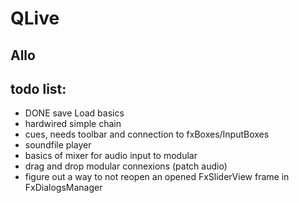 QLive
=====

Allo
----

todo list:
----------
- DONE save Load basics
- hardwired simple chain
- cues, needs toolbar and connection to fxBoxes/InputBoxes
- soundfile player
- basics of mixer for audio input to modular
- drag and drop modular connexions (patch audio)
- figure out a way to not reopen an opened FxSliderView frame in FxDialogsManager
